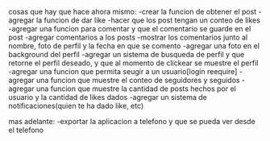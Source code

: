 cosas que hay que hace ahora mismo:
-crear la funcion de obtener el post
-agregar la funcion de dar like 
-hacer que los post tengan un conteo de likes
-agregar una funcion para comentar y que el comentario se guarde en el post
-agregar comentarios a los  posts
-mostrar los comentarios junto al nombre, foto de perfil y la fecha en que se comento
-agregar una foto en el background del perfil
-agregar un sistema de busqueda de perfil y que retorne el perfil deseado, y que al momento de clickear se muestre el perfil
-agregar una funcion que permita seugir a un usuario[login reequire]
-agregar una funcion que muestre el conteo de seguidores y seguidos
-agregar una funcion que muestre  la cantidad de posts hechos por el usuario y la cantidad de likes dados
-agregar un sistema de notificaciones(quien te ha dado like, etc)

mas adelante:
-exportar la aplicacion a telefono y que se pueda ver desde el telefono


